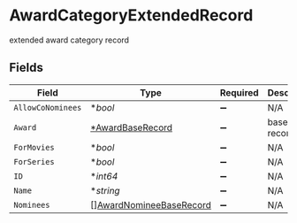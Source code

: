 # AwardCategoryExtendedRecord

extended award category record


## Fields

| Field                                                                     | Type                                                                      | Required                                                                  | Description                                                               |
| ------------------------------------------------------------------------- | ------------------------------------------------------------------------- | ------------------------------------------------------------------------- | ------------------------------------------------------------------------- |
| `AllowCoNominees`                                                         | **bool*                                                                   | :heavy_minus_sign:                                                        | N/A                                                                       |
| `Award`                                                                   | [*AwardBaseRecord](../../models/shared/awardbaserecord.md)                | :heavy_minus_sign:                                                        | base award record                                                         |
| `ForMovies`                                                               | **bool*                                                                   | :heavy_minus_sign:                                                        | N/A                                                                       |
| `ForSeries`                                                               | **bool*                                                                   | :heavy_minus_sign:                                                        | N/A                                                                       |
| `ID`                                                                      | **int64*                                                                  | :heavy_minus_sign:                                                        | N/A                                                                       |
| `Name`                                                                    | **string*                                                                 | :heavy_minus_sign:                                                        | N/A                                                                       |
| `Nominees`                                                                | [][AwardNomineeBaseRecord](../../models/shared/awardnomineebaserecord.md) | :heavy_minus_sign:                                                        | N/A                                                                       |